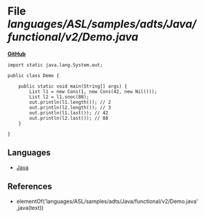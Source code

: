 # File _languages/ASL/samples/adts/Java/functional/v2/Demo.java_
**[GitHub](https://github.com/softlang/yas/blob/master/languages/ASL/samples/adts/Java/functional/v2/Demo.java)**
```
import static java.lang.System.out;

public class Demo {

	public static void main(String[] args) {
		List l1 = new Cons(1, new Cons(42, new Nil()));
		List l2 = l1.snoc(88);
		out.println(l1.length()); // 2
		out.println(l2.length()); // 3
		out.println(l1.last()); // 42
		out.println(l2.last()); // 88
	}

}
```

## Languages
* [Java](../languages/Java.md)

## References
* elementOf('languages/ASL/samples/adts/Java/functional/v2/Demo.java',java(text))
